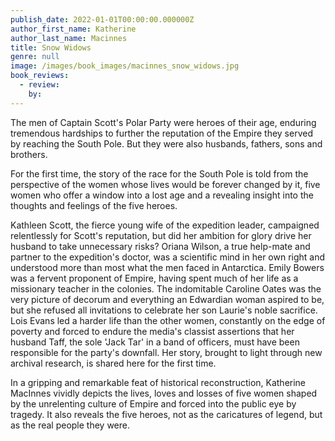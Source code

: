 ```yaml
---
publish_date: 2022-01-01T00:00:00.000000Z
author_first_name: Katherine
author_last_name: Macinnes
title: Snow Widows
genre: null
image: /images/book_images/macinnes_snow_widows.jpg
book_reviews:
  - review: 
    by: 
---
```

The men of Captain Scott's Polar Party were heroes of their age, enduring tremendous hardships to further the reputation of the Empire they served by reaching the South Pole. But they were also husbands, fathers, sons and brothers.

For the first time, the story of the race for the South Pole is told from the perspective of the women whose lives would be forever changed by it, five women who offer a window into a lost age and a revealing insight into the thoughts and feelings of the five heroes.

Kathleen Scott, the fierce young wife of the expedition leader, campaigned relentlessly for Scott's reputation, but did her ambition for glory drive her husband to take unnecessary risks? Oriana Wilson, a true help-mate and partner to the expedition's doctor, was a scientific mind in her own right and understood more than most what the men faced in Antarctica. Emily Bowers was a fervent proponent of Empire, having spent much of her life as a missionary teacher in the colonies. The indomitable Caroline Oates was the very picture of decorum and everything an Edwardian woman aspired to be, but she refused all invitations to celebrate her son Laurie's noble sacrifice. Lois Evans led a harder life than the other women, constantly on the edge of poverty and forced to endure the media's classist assertions that her husband Taff, the sole 'Jack Tar' in a band of officers, must have been responsible for the party's downfall. Her story, brought to light through new archival research, is shared here for the first time.

In a gripping and remarkable feat of historical reconstruction, Katherine MacInnes vividly depicts the lives, loves and losses of five women shaped by the unrelenting culture of Empire and forced into the public eye by tragedy. It also reveals the five heroes, not as the caricatures of legend, but as the real people they were.
